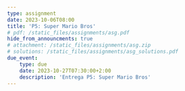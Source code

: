 ```yaml
---
type: assignment
date: 2023-10-06T08:00
title: 'P5: Super Mario Bros'
# pdf: /static_files/assignments/asg.pdf
hide_from_announcments: true
# attachment: /static_files/assignments/asg.zip
# solutions: /static_files/assignments/asg_solutions.pdf
due_event: 
    type: due
    date: 2023-10-27T07:30:00+2:00
    description: 'Entrega P5: Super Mario Bros'
---
```


